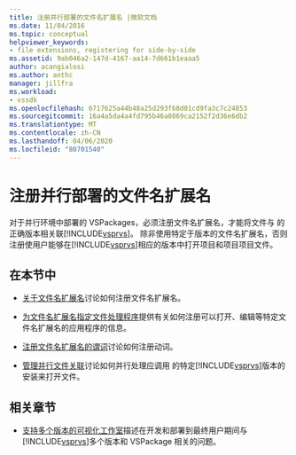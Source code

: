 ```yaml
---
title: 注册并行部署的文件名扩展名 |微软文档
ms.date: 11/04/2016
ms.topic: conceptual
helpviewer_keywords:
- file extensions, registering for side-by-side
ms.assetid: 9ab046a2-147d-4167-aa14-7d661b1eaaa5
author: acangialosi
ms.author: anthc
manager: jillfra
ms.workload:
- vssdk
ms.openlocfilehash: 6717625a44b48a25d293f68d01cd9fa3c7c24853
ms.sourcegitcommit: 16a4a5da4a4fd795b46a0869ca2152f2d36e6db2
ms.translationtype: MT
ms.contentlocale: zh-CN
ms.lasthandoff: 04/06/2020
ms.locfileid: "80701540"
---
```

# <a name="register-file-name-extensions-for-side-by-side-deployments"></a>注册并行部署的文件名扩展名
对于并行环境中部署的 VSPackages，必须注册文件名扩展名，才能将文件与 的正确版本相关联[!INCLUDE[vsprvs](../code-quality/includes/vsprvs_md.md)]。 除非使用特定于版本的文件名扩展名，否则注册使用户能够在[!INCLUDE[vsprvs](../code-quality/includes/vsprvs_md.md)]相应的版本中打开项目和项目项目文件。

## <a name="in-this-section"></a>在本节中
- [关于文件名扩展名](../extensibility/about-file-name-extensions.md)讨论如何注册文件名扩展名。

- [为文件名扩展名指定文件处理程序](../extensibility/specifying-file-handlers-for-file-name-extensions.md)提供有关如何注册可以打开、编辑等特定文件名扩展名的应用程序的信息。

- [注册文件名扩展名的谓词](../extensibility/registering-verbs-for-file-name-extensions.md)讨论如何注册动词。

- [管理并行文件关联](../extensibility/managing-side-by-side-file-associations.md)讨论如何并行处理应调用 的特定[!INCLUDE[vsprvs](../code-quality/includes/vsprvs_md.md)]版本的安装来打开文件。

## <a name="related-sections"></a>相关章节
- [支持多个版本的可视化工作室](../extensibility/supporting-multiple-versions-of-visual-studio.md)描述在开发和部署到最终用户期间与[!INCLUDE[vsprvs](../code-quality/includes/vsprvs_md.md)]多个版本和 VSPackage 相关的问题。
